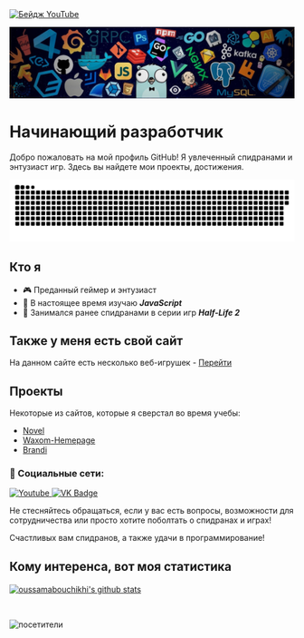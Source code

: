 <div id="badges">
  <a href="https://www.youtube.com/channel/UCrKASsAjc_J-ANMUw-ui6iA">
    <img src="https://img.shields.io/badge/YouTube-red?style=for-the-badge&logo=youtube&logoColor=white" alt="Бейдж YouTube"/>
  </a>
</div>

<p align="center">
  <img src="203785020-2b4826c1-7ddb-4de8-b65b-ebf6e04c5290.jpeg" />
</p>

# Начинающий разработчик

Добро пожаловать на мой профиль GitHub! Я увлеченный спидранами и энтузиаст игр. Здесь вы найдете мои проекты, достижения.

<p align="center">
  <img src="https://github.com/GamingHackintosh/GamingHackintosh/blob/main/github-snake.svg" alt="Анимация змейки GitHub" />
</p>

## Кто я

- 🎮 Преданный геймер и энтузиаст
- 🌱 В настоящее время изучаю ***JavaScript***
- 💨 Занимался ранее спидранами в серии игр ***Half-Life 2***

## Также у меня есть свой сайт

На данном сайте есть несколько веб-игрушек - [Перейти](https://gaminghackintosh.ru/)

## Проекты

Некоторые из сайтов, которые я сверстал во время учебы:

- [Novel](https://github.com/GamingHackintosh/Half-life-2--Blamod)
- [Waxom-Hemepage](https://github.com/GamingHackintosh/Waxom-Hemepage-Portfolio-PSD-Template)
- [Brandi](https://github.com/GamingHackintosh/Meet-Brandi-creative-one-page-template-PSD)


### 🤝 Социальные сети:

  <div id="badges">
    <a href="https://www.youtube.com/channel/UCrKASsAjc_J-ANMUw-ui6iA" target="_blank">
      <img src="https://cdn-icons-png.flaticon.com/512/3670/3670147.png" width="40" height="40" alt="Youtube"/>
    </a>
    <a href="https://vk.com/gaminghackintosh" target="_blank">
      <img src="https://cdn-icons-png.flaticon.com/512/145/145813.png" width="40" height="40" alt="VK Badge"/>
    </a>
  </div>

Не стесняйтесь обращаться, если у вас есть вопросы, возможности для сотрудничества или просто хотите поболтать о спидранах и играх!

Счастливых вам спидранов, а также удачи в программирование!


## Кому интеренса, вот моя статистика
<a href="https://github-readme-stats.vercel.app/api?username=gaminghackintosh&hide=contribs,prs">
  <img align="center" src="https://github-readme-stats.vercel.app/api?username=gaminghackintosh&bg_color=071A2C&icon_color=4194FD&show_icons=true&count_private=true&theme=tokyonight&line_height=27&text_color=FFFFFF" alt="oussamabouchikhi's github stats"/>
</a>

&nbsp;

![посетители](https://visitor-badge.laobi.icu/badge?page_id=GamingHackintosh.GamingHackintosh)
